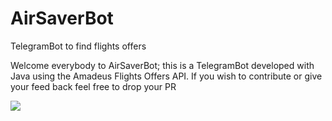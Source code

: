 # AirSaverBot
TelegramBot to find flights offers

Welcome everybody to AirSaverBot; this is a TelegramBot developed with Java using the Amadeus Flights Offers API. If you wish to contribute or give your feed back feel free to drop your PR

![](C:\Users\bmora\Downloads\J2TbjzMaQ0cwRO8x5uuTZ.png)
